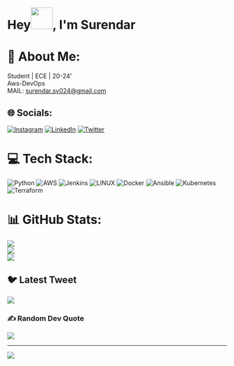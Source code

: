 # Hey<img src="https://github.com/TheDudeThatCode/TheDudeThatCode/blob/master/Assets/Hi.gif" height="50px" width="50px">, I'm Surendar 
# 💫 About Me:
Student | ECE | 20-24'<br>Aws-DevOps <br>MAIL: surendar.sv024@gmail.com


## 🌐 Socials:
[![Instagram](https://img.shields.io/badge/Instagram-%23E4405F.svg?logo=Instagram&logoColor=white)](https://instagram.com/surendar.exe) [![LinkedIn](https://img.shields.io/badge/LinkedIn-%230077B5.svg?logo=linkedin&logoColor=white)](https://www.linkedin.com/in/surendar-sv-a940821bb/) [![Twitter](https://img.shields.io/badge/Twitter-%231DA1F2.svg?logo=Twitter&logoColor=white)](https://twitter.com/surendar_exe) 

# 💻 Tech Stack:
![Python](https://img.shields.io/badge/python-3670A0?style=flat&logo=python&logoColor=ffdd54) ![AWS](https://img.shields.io/badge/AWS-%23FF9900.svg?style=flat&logo=amazon-aws&logoColor=white) ![Jenkins](https://img.shields.io/badge/jenkins-%232C5263.svg?style=flat&logo=jenkins&logoColor=white) ![LINUX](https://img.shields.io/badge/Linux-FCC624?style=flat&logo=linux&logoColor=black) ![Docker](https://img.shields.io/badge/docker-%230db7ed.svg?style=flat&logo=docker&logoColor=white) ![Ansible](https://img.shields.io/badge/ansible-%231A1918.svg?style=flat&logo=ansible&logoColor=white) ![Kubernetes](https://img.shields.io/badge/kubernetes-%23326ce5.svg?style=flat&logo=kubernetes&logoColor=white) ![Terraform](https://img.shields.io/badge/terraform-%235835CC.svg?style=flat&logo=terraform&logoColor=white)
# 📊 GitHub Stats:
![](https://github-readme-stats.vercel.app/api?username=SurendarSv&theme=dark&hide_border=false&include_all_commits=false&count_private=false)<br/>
![](https://github-readme-streak-stats.herokuapp.com/?user=SurendarSv&theme=dark&hide_border=false)<br/>
![](https://github-readme-stats.vercel.app/api/top-langs/?username=SurendarSv&theme=dark&hide_border=false&include_all_commits=false&count_private=false&layout=compact)

## 🐦 Latest Tweet
[![](https://gtce.itsvg.in/api?username=surendar_exe)](https://github.com/VishwaGauravIn/github-twitter-card-embed)

### ✍️ Random Dev Quote
![](https://quotes-github-readme.vercel.app/api?type=horizontal&theme=dark)

---
[![](https://visitcount.itsvg.in/api?id=SurendarSv&icon=5&color=9)](https://visitcount.itsvg.in)

<!-- Proudly created with GPRM ( https://gprm.itsvg.in ) -->
